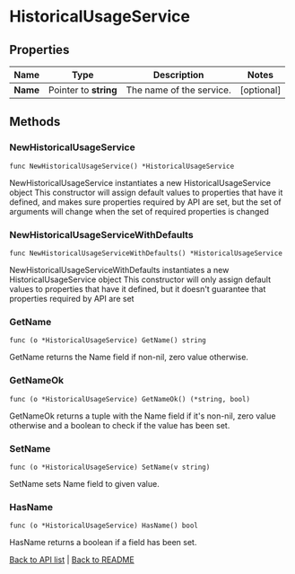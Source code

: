 # HistoricalUsageService

## Properties

Name | Type | Description | Notes
------------ | ------------- | ------------- | -------------
**Name** | Pointer to **string** | The name of the service. | [optional] 

## Methods

### NewHistoricalUsageService

`func NewHistoricalUsageService() *HistoricalUsageService`

NewHistoricalUsageService instantiates a new HistoricalUsageService object
This constructor will assign default values to properties that have it defined,
and makes sure properties required by API are set, but the set of arguments
will change when the set of required properties is changed

### NewHistoricalUsageServiceWithDefaults

`func NewHistoricalUsageServiceWithDefaults() *HistoricalUsageService`

NewHistoricalUsageServiceWithDefaults instantiates a new HistoricalUsageService object
This constructor will only assign default values to properties that have it defined,
but it doesn't guarantee that properties required by API are set

### GetName

`func (o *HistoricalUsageService) GetName() string`

GetName returns the Name field if non-nil, zero value otherwise.

### GetNameOk

`func (o *HistoricalUsageService) GetNameOk() (*string, bool)`

GetNameOk returns a tuple with the Name field if it's non-nil, zero value otherwise
and a boolean to check if the value has been set.

### SetName

`func (o *HistoricalUsageService) SetName(v string)`

SetName sets Name field to given value.

### HasName

`func (o *HistoricalUsageService) HasName() bool`

HasName returns a boolean if a field has been set.


[Back to API list](../README.md#documentation-for-api-endpoints) | [Back to README](../README.md)


